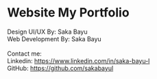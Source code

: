 # Website My Portfolio

Design UI/UX By: Saka Bayu <br>
Web Development By: Saka Bayu
<br>
<br>
Contact me: <br>
Linkedin: https://www.linkedin.com/in/saka-bayu-l <br>
GitHub: https://github.com/sakabayul

